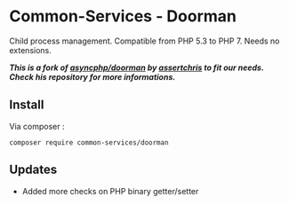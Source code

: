 # Common-Services - Doorman

Child process management. Compatible from PHP 5.3 to PHP 7. Needs no extensions.  

_**This is a fork of [asyncphp/doorman](https://github.com/asyncphp/doorman) by [assertchris](https://github.com/assertchris) to fit our needs.  
Check his repository for more informations.**_

## Install

Via composer :

```
composer require common-services/doorman
```

## Updates

* Added more checks on PHP binary getter/setter
